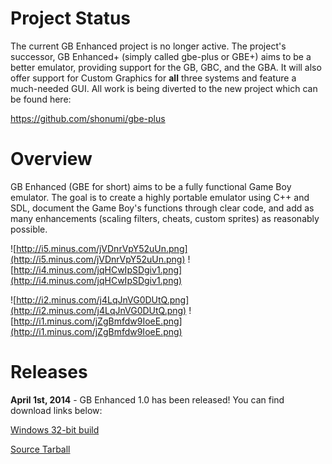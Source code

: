 # Project Status #
The current GB Enhanced project is no longer active. The project's successor, GB Enhanced+ (simply called gbe-plus or GBE+) aims to be a better emulator, providing support for the GB, GBC, and the GBA. It will also offer support for Custom Graphics for **all** three systems and feature a much-needed GUI. All work is being diverted to the new project which can be found here:

https://github.com/shonumi/gbe-plus

# Overview #

GB Enhanced (GBE for short) aims to be a fully functional Game Boy emulator. The goal is to create a highly portable emulator using C++ and SDL, document the Game Boy's functions through clear code, and add as many enhancements (scaling filters, cheats, custom sprites) as reasonably possible.

![http://i5.minus.com/jVDnrVpY52uUn.png](http://i5.minus.com/jVDnrVpY52uUn.png)    ![http://i4.minus.com/jqHCwIpSDgiv1.png](http://i4.minus.com/jqHCwIpSDgiv1.png)

![http://i2.minus.com/j4LqJnVG0DUtQ.png](http://i2.minus.com/j4LqJnVG0DUtQ.png)    ![http://i1.minus.com/jZgBmfdw9IoeE.png](http://i1.minus.com/jZgBmfdw9IoeE.png)

# Releases #

**April 1st, 2014** - GB Enhanced 1.0 has been released! You can find download links below:

[Windows 32-bit build](https://drive.google.com/file/d/0B-WE3IAskDSYMkRBc1k3SHhpSVk/edit?usp=sharing)

[Source Tarball](https://drive.google.com/file/d/0B-WE3IAskDSYNzBIUUViaUpEd00/edit?usp=sharing)